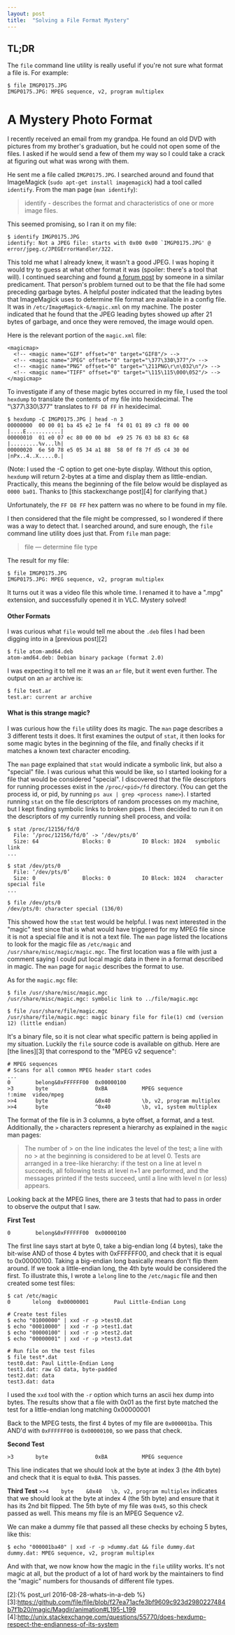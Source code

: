 ```yaml
---
layout: post
title:  "Solving a File Format Mystery"
---
```


## TL;DR

The `file` command line utility is really useful if you're not sure what format a file is. For example:

```
$ file IMGP0175.JPG
IMGP0175.JPG: MPEG sequence, v2, program multiplex
```

# A Mystery Photo Format

I recently received an email from my grandpa.  He found an old DVD with pictures from my brother's graduation, but he could not open some of the files.  I asked if he would send a few of them my way so I could take a crack at figuring out what was wrong with them.

He sent me a file called `IMGP0175.JPG`.  I searched around and found that ImageMagick (`sudo apt-get install imagemagick`) had a tool called `identify`.  From the man page (`man identify`):

>identify - describes the format and characteristics of one or more image files.

This seemed promising, so I ran it on my file:

```
$ identify IMGP0175.JPG
identify: Not a JPEG file: starts with 0x00 0x00 `IMGP0175.JPG' @ error/jpeg.c/JPEGErrorHandler/322.
```

This told me what I already knew, it wasn't a good JPEG.  I was hoping it would try to guess at what other format it was (spoiler: there's a tool that will).  I continued searching and found [a forum post][1] by someone in a similar predicament.  That person's problem turned out to be that the file had some preceding garbage bytes.  A helpful poster indicated that the leading bytes that ImageMagick uses to determine file format are available in a config file.  It was in `/etc/ImageMagick-6/magic.xml` on my machine.  The poster indicated that he found that the JPEG leading bytes showed up after 21 bytes of garbage, and once they were removed, the image would open.

Here is the relevant portion of the `magic.xml` file:

```
<magicmap>
  <!-- <magic name="GIF" offset="0" target="GIF8"/> -->
  <!-- <magic name="JPEG" offset="0" target="\377\330\377"/> -->
  <!-- <magic name="PNG" offset="0" target="\211PNG\r\n\032\n"/> -->
  <!-- <magic name="TIFF" offset="0" target="\115\115\000\052"/> -->
</magicmap>
```

 To investigate if any of these magic bytes occurred in my file, I used the tool `hexdump` to translate the contents of my file into hexidecimal. The "\\377\\330\\377" translates to `FF D8 FF` in hexidecimal.

```
$ hexdump -C IMGP0175.JPG | head -n 3
00000000  00 00 01 ba 45 e2 1e f4  f4 01 01 89 c3 f8 00 00  |....E...........|
00000010  01 e0 07 ec 80 00 00 bd  e9 25 76 03 b8 83 6c 68  |.........%v...lh|
00000020  6e 50 78 e5 05 34 a1 88  58 0f f8 7f d5 c4 30 0d  |nPx..4..X.....0.|
```

(Note: I used the -C option to get one-byte display.  Without this option, `hexdump` will return 2-bytes at a time and display them as little-endian.  Practically, this means the beginning of the file below would be displayed as `0000 ba01`. Thanks to [this stackexchange post][4] for clarifying that.)


Unfortunately, the `FF D8 FF` hex pattern was no where to be found in my file.

I then considered that the file might be compressed, so I wondered if there was a way to detect that.  I searched around, and sure enough, the `file` command line utility does just that.  From `file` man page:

>   file — determine file type

The result for my file:

```
$ file IMGP0175.JPG
IMGP0175.JPG: MPEG sequence, v2, program multiplex
```

It turns out it was a video file this whole time.  I renamed it to have a ".mpg" extension, and successfully opened it in VLC. Mystery solved!


#### Other Formats

I was curious what `file` would tell me about the `.deb` files I had been digging into in a [previous post][2]

```
$ file atom-amd64.deb
atom-amd64.deb: Debian binary package (format 2.0)
```

I was expecting it to tell me it was an `ar` file, but it went even further.  The output on an `ar` archive is:

```
$ file test.ar
test.ar: current ar archive
```

#### What is this strange magic?

I was curious how the `file` utility does its magic.  The `man` page describes a 3 different tests it does.  It first examines the output of `stat`, it then looks for some magic bytes in the beginning of the file, and finally checks if it matches a known text character encoding.

The `man` page explained that `stat` would indicate a symbolic link, but also a "special" file.  I was curious what this would be like, so I started looking for a file that would be considered "special".  I discovered that the file descriptors for running processes exist in the `/proc/<pid>/fd` directory.  (You can get the process id, or pid, by running `ps aux | grep <process name>`).  I started running `stat` on the file descriptors of random processes on my machine, but I kept finding symbolic links to broken pipes.  I then decided to run it on the descriptors of my currently running shell process, and voila:

```
$ stat /proc/12156/fd/0
  File: ‘/proc/12156/fd/0’ -> ‘/dev/pts/0’
  Size: 64              Blocks: 0          IO Block: 1024   symbolic link
...

$ stat /dev/pts/0      
  File: ‘/dev/pts/0’
  Size: 0               Blocks: 0          IO Block: 1024   character special file
...

$ file /dev/pts/0
/dev/pts/0: character special (136/0)
```

This showed how the `stat` test would be helpful.  I was next interested in the "magic" test since that is what would have triggered for my MPEG file since it is not a special file and it is not a text file.  The `man` page listed the locations to look for the magic file as `/etc/magic` and `/usr/share/misc/magic/magic.mgc`.  The first location was a file with just a comment saying I could put local magic data in there in a format described in magic.  The `man` page for `magic` describes the format to use.

As for the `magic.mgc` file:

```
$ file /usr/share/misc/magic.mgc
/usr/share/misc/magic.mgc: symbolic link to ../file/magic.mgc

$ file /usr/share/file/magic.mgc
/usr/share/file/magic.mgc: magic binary file for file(1) cmd (version 12) (little endian)
```

It's a binary file, so it is not clear what specific pattern is being applied in my situation.  Luckily the `file` source code is available on github.  Here are [the lines][3] that correspond to the "MPEG v2 sequence":

```
# MPEG sequences
# Scans for all common MPEG header start codes
...
0        belong&0xFFFFFF00  0x00000100
>3       byte               0xBA           MPEG sequence
!:mime  video/mpeg
>>4      byte               &0x40          \b, v2, program multiplex
>>4      byte               ^0x40          \b, v1, system multiplex
```

The format of the file is in 3 columns, a byte offset, a format, and a test.  Additionally, the `>` characters represent a hierarchy as explained in the `magic` man pages:

>The number of > on the line indicates the level of the test; a line with no > at the beginning is considered to be at level 0.  Tests are arranged in a tree-like hierarchy: if the test on a line at level n succeeds, all following tests at level n+1 are performed, and the messages printed if the tests succeed, until a line with level n (or less) appears.

Looking back at the MPEG lines, there are 3 tests that had to pass in order to observe the output that I saw.

__First Test__

```
0        belong&0xFFFFFF00  0x00000100
```

The first line says start at byte 0, take a big-endian long (4 bytes), take the bit-wise AND of those 4 bytes with 0xFFFFFF00, and check that it is equal to 0x00000100.  Taking a big-endian long basically means don't flip them around.  If we took a little-endian long, the 4th byte would be considered the first.  To illustrate this, I wrote a `lelong` line to the `/etc/magic` file and then created some test files:

```
$ cat /etc/magic
0       lelong  0x00000001        Paul Little-Endian Long

# Create test files
$ echo "01000000" | xxd -r -p >test0.dat
$ echo "00010000" | xxd -r -p >test1.dat
$ echo "00000100" | xxd -r -p >test2.dat
$ echo "00000001" | xxd -r -p >test3.dat

# Run file on the test files
$ file test*.dat                        
test0.dat: Paul Little-Endian Long
test1.dat: raw G3 data, byte-padded
test2.dat: data
test3.dat: data
```

I used the `xxd` tool with the `-r` option which turns an ascii hex dump into bytes.  The results show that a file with 0x01 as the first byte matched the test for a little-endian long matching 0x00000001

Back to the MPEG tests, the first 4 bytes of my file are `0x000001ba`. This AND'd with `0xFFFFFF00` is `0x00000100`, so we pass that check.

__Second Test__

```
>3       byte               0xBA           MPEG sequence
```

This line indicates that we should look at the byte at index 3 (the 4th byte) and check that it is equal to `0xBA`.  This passes.

__Third Test__
`>>4    byte    &0x40   \b, v2, program multiplex`  indicates that we should look at the byte at index 4 (the 5th byte) and ensure that it has its 2nd bit flipped.  The 5th byte of my file was `0x45`, so this check passed as well.  This means my file is an MPEG Sequence v2.


We can make a dummy file that passed all these checks by echoing 5 bytes, like this:

```
$ echo "000001ba40" | xxd -r -p >dummy.dat && file dummy.dat
dummy.dat: MPEG sequence, v2, program multiplex
```

And with that, we now know how the magic in the `file` utility works.  It's not magic at all, but the product of a lot of hard work by the maintainers to find the "magic" numbers for thousands of different file types.

[1]:http://www.imagemagick.org/discourse-server/viewtopic.php?f=1&t=15566
[2]:{% post_url 2016-08-28-whats-in-a-deb %}
[3]:https://github.com/file/file/blob/f27ea71acfe3bf9609c923d2980227484b7f1b20/magic/Magdir/animation#L195-L199
[4]:http://unix.stackexchange.com/questions/55770/does-hexdump-respect-the-endianness-of-its-system
